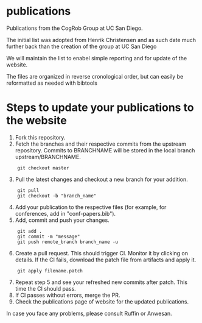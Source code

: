 # publications

Publications from the CogRob Group at UC San Diego.

The initial list was adopted from Henrik Christensen
and as such date much further back than the creation of 
the group at UC San Diego

We will maintain the list to enabel simple reporting 
and for update of the website. 

The files are organized in reverse cronological order, 
but can easily be reformatted as needed with bibtools
  
# Steps to update your publications to the website

1. Fork this repository.
2. Fetch the branches and their respective commits from the upstream repository. Commits to BRANCHNAME will be stored in the local branch upstream/BRANCHNAME.
```
    git checkout master
```
3. Pull the latest changes and checkout a new branch for your addition.
```
    git pull
    git checkout -b "branch_name"
```
4. Add your publication to the respective files (for example, for conferences, add in "conf-papers.bib").
5. Add, commit and push your changes.
```
    git add .
    git commit -m "message"
    git push remote_branch branch_name -u
```
6. Create a pull request. This should trigger CI. Monitor it by clicking on details. If the CI fails, download the patch file from artifacts and apply it.
```
    git apply filename.patch
```
7. Repeat step 5 and see your refreshed new commits after patch. This time the CI should pass.
8. If CI passes without errors, merge the PR.
9. Check the publications page of website for the updated publications.

In case you face any problems, please consult Ruffin or Anwesan.
